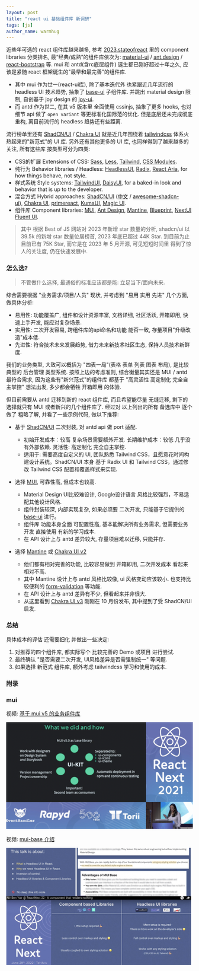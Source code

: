 ```yaml
---
layout: post
title: "react ui 基础组件库 新调研"
tags: [js]
author_name: warmhug
---
```


近些年可选的 react 组件库越来越多, 参考 [2023.stateofreact](https://2023.stateofreact.com/en-US/libraries/component-libraries/) 里的 component libraries 分类排名, 最“经典/成熟”的组件库依次为: [material-ui](https://mui.com/material-ui/) / [ant.design](https://ant.design) / [react-bootstrap](https://react-bootstrap.github.io/) 等. mui 和 antd(含rc底层组件) 诞生都已刚好超过十年之久, 应该是紧随 react 框架诞生的"最早和最完善"的组件库.

- 其中 mui 作为世一(react-ui库), 除了基本迭代外 也紧跟近几年流行的 headless UI 技术趋势, 抽象了 [base-ui](https://mui.com/base-ui/) 子组件库. 并跳出 material design 限制, 自创基于 joy design 的 [joy-ui](https://mui.com/joy-ui).
- 而 antd 作为世二, 在其 v5 版本里 全面使用 cssinjs, 抽象了更多 hooks, 也对细节 api 做了 `open variant` 等更标准化国际范的优化. 但是底层还未完成彻底重构, 离目前流行的 headless 趋势还有些距离.

流行榜单里还有 [ShadCN/UI](https://ui.shadcn.com/) / [Chakra UI](https://v2.chakra-ui.com/) 就是近几年围绕着 [tailwindcss](https://tailwindcss.com/) 体系火热起来的"新范式"的 UI 库. 另外还有其他更多的 UI 库, 也同样得到了越来越多的关注, 所有这些库 按类型可分为四类:

- CSS的扩展 Extensions of CSS: [Sass](https://sass-lang.com/), [Less](https://lesscss.org/), [Tailwind](https://tailwindcss.com/), [CSS Modules](https://github.com/css-modules/css-modules).
- 纯行为 Behavior libraries / Headless: [HeadlessUI](https://headlessui.com/), [Radix](https://www.radix-ui.com/), [React Aria](https://react-spectrum.adobe.com/react-aria/), for how things behave, not style.
- 样式系统 Style systems: [TailwindUI](https://tailwindui.com/), [DaisyUI](https://daisyui.com/), for a baked-in look and behavior that is up to the developer.
- 混合方式 Hybrid approaches: [ShadCN/UI](https://ui.shadcn.com/) ([中文](https://www.shadcn.com.cn/) / [awesome-shadcn-ui](https://github.com/birobirobiro/awesome-shadcn-ui)), [Chakra UI](https://v2.chakra-ui.com/), [primereact](https://primereact.org/), [KumaUI](https://www.kuma-ui.com/), [Magic UI](https://magicui.design/).
- 组件库 Component libraries: [MUI](https://mui.com/), [Ant Design](https://ant.design/), [Mantine](https://mantine.dev/), [Blueprint](https://blueprintjs.com/), [NextUI](https://nextui.org/docs/guide/introduction) [Fluent UI](https://fluent2.microsoft.design/).

> 其中 根据 Best of JS 网站对 2023 年新增 star 数量的分析, shadcn/ui 以 39.5k 的新增 star 数量位居榜首, 2023 年底已超过 44K Star. 到目前为止 目前已有 75K Star, 而它是在 2023 年 5 月开源, 可见短短时间里 得到了惊人的关注度, 仍在快速发展中.

### 怎么选?
> 不管做什么选择, 最通俗的标准应该都是能: 立足当下/面向未来.

综合需要根据 "业务需求/项目/人员" 现状, 并考虑到 "易用 实用 先进" 几个方面, 做具体分析:

- 易用性: 功能覆盖广, 组件和设计资源丰富, 文档详细, 社区活跃, 开箱即用, 快速上手开发, 能应对复杂场景.
- 实用性: 二次开发容易, 跨组件库的api命名和功能 能否一致, 存量项目"升级改造"成本低.
- 先进性: 符合技术未来发展趋势, 借力未来新技术社区生态, 保持人员技术新鲜度.

我们的业务类型, 大致可以概括为 "四表一局"(表格 表单 列表 图表 布局), 是比较典型的 后台管理 类型系统. 按照上边的考虑准则, 综合衡量其实还是 MUI / antd 最符合需求, 因为这些有"新兴范式"的组件库 都基于 "高灵活性 高定制化 完全自主掌控" 想法出发, 多少都会牺牲 开箱即用 的体验.

但目前需要从 antd 迁移到新的 react 组件库, 而且希望能尽量 无缝迁移, 剩下的选择就只有 MUI 或者新兴的几个组件库了. 经过对 以上列出的所有 备选库中 逐个做了 粗略了解, 并看了一些示例代码, 做以下推荐:

- 基于 [ShadCN/UI](https://ui.shadcn.com/) 二次封装, 对 antd api 做 port 适配.
  - 初始开发成本：较高 复杂场景需要额外开发. 长期维护成本：较低 几乎没有外部依赖. 灵活性: 高定制化 完全自主掌控.
  - 适用于: 需要高度自定义的 UI, 团队熟悉 Tailwind CSS，且愿意花时间构建设计系统。ShadCN/UI 本身 基于 Radix UI 和 Tailwind CSS，通过修改 Tailwind CSS 配置和覆盖样式来实现.

- 选择 [MUI](https://mui.com/), 可靠性高, 但成本也较高.
  - Material Design UI比较难设计, Google设计语言 风格比较强烈，不易适配其他设计风格.
  - 组件封装较深, 内部实现复杂, 如果必须要 二次开发, 只能基于它提供的 [base-ui](https://mui.com/base-ui/) 进行。
  - 组件库 功能本身全面 可配置性高, 基本能解决所有业务需求, 但需要业务开发 直接使用 有新的学习成本.
  - 在 API 设计上与 antd 差异较大, 存量项目难以迁移, 只能并存.

- 选择 [Mantine](https://mantine.dev/) 或 [Chakra UI v2](https://v2.chakra-ui.com/)
  - 他们都有相对完善的功能, 比较容易做到 开箱即用, 二次开发成本 看起来相对不高.
  - 其中 Mantine 设计上与 antd 风格比较像, ui 风格变动应该较小. 也支持比较便利的 [form-validation](https://mantine.dev/form/validation/) 等功能.
  - 在 API 设计上与 antd 差异有不少, 但看起来并非很大.
  - 从这里看到 [Chakra UI v3](https://www.chakra-ui.com/blog/00-announcing-v3) 刚刚在 10 月份发布, 其中提到了受 ShadCN/UI 启发.

### 总结

具体成本的评估 还需要细化 并做出一些决定:

1. 对推荐的四个组件库, 都实际写个 比较完善的 Demo 或项目 进行尝试.
2. 最终确认 "是否需要二次开发, UI风格差异是否需强制统一" 等问题.
3. 如果选择 新范式 组件库, 额外考虑 tailwindcss 学习和使用的成本.


### 附录

### mui
视频: [基于 mui v5 的业务组件库](https://www.youtube.com/watch?v=iAkIWz4C-2w)

<img src="/assets/2024-11-29_mui-usage.jpg" style="width: 800px;" />

视频: [mui-base 介绍](https://www.youtube.com/watch?v=BVLBNqW4ves)

<img src="/assets/2024-11-29_mui-base.jpg" style="width: 800px;" />
